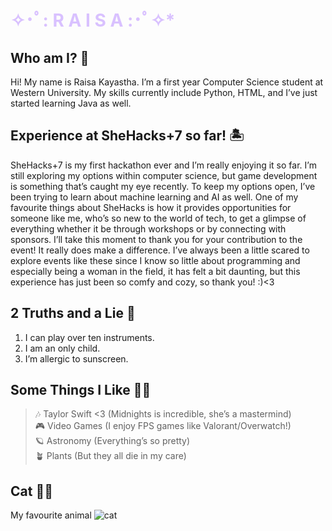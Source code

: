 # <font color=#D9C1FF> ✧･ﾟ: **R A I S A** :･ﾟ✧*</font>
## **Who am I? 🌸**<br>
Hi! My name is Raisa Kayastha. I’m a first year Computer Science student at Western University. My skills currently include Python, HTML, and I’ve just started learning Java as well.<br>


## **Experience at SheHacks+7 so far! 🏝️**<br>
SheHacks+7 is my first hackathon ever and I’m really enjoying it so far. I’m still exploring my options within computer science, but game development is something that’s caught my eye recently. To keep my options open, I’ve been trying to learn about machine learning and AI as well. One of my favourite things about SheHacks is how it provides opportunities for someone like me, who’s so new to the world of tech, to get a glimpse of everything whether it be through workshops or by connecting with sponsors. I’ll take this moment to thank you for your contribution to the event! It really does make a difference. I’ve always been a little scared to explore events like these since I know so little about programming and especially being a woman in the field, it has felt a bit daunting, but this experience has just been so comfy and cozy, so thank you! :)<3<br>

## **2 Truths and a Lie 🎸**<br>
1. I can play over ten instruments.
2. I am an only child.
3. I’m allergic to sunscreen.

## **Some Things I Like 🫶🏼**<br>
>🎶 Taylor Swift <3 (Midnights is incredible, she’s a mastermind) <br>
>🎮 Video Games (I enjoy FPS games like Valorant/Overwatch!) <br>
>🪐 Astronomy (Everything’s so pretty) <br>
>🪴 Plants (But they all die in my care) <br>

## **Cat 👍🏼**
My favourite animal
![cat](https://i.pinimg.com/564x/1a/88/96/1a889670d4d062b0d17aa34748cc3ef8.jpg "cat")